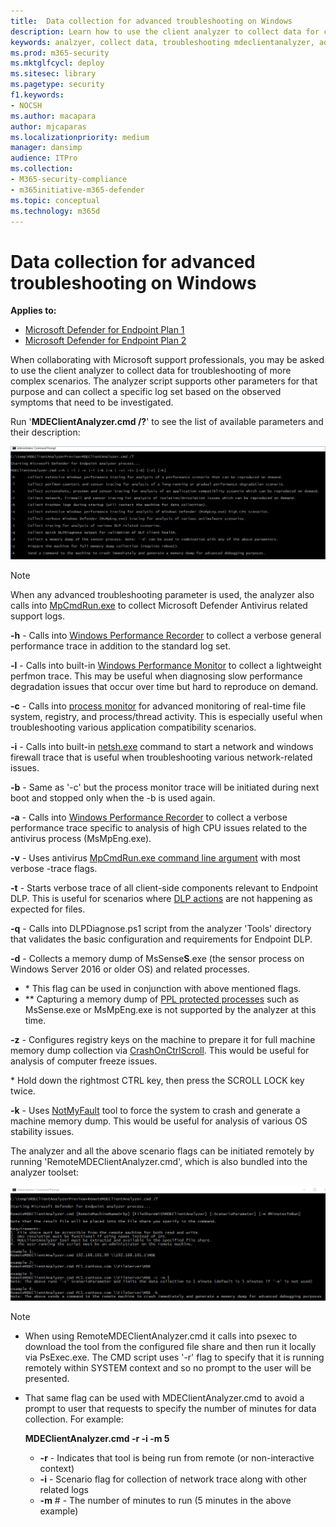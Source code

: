 ```yaml
---
title:  Data collection for advanced troubleshooting on Windows
description: Learn how to use the client analyzer to collect data for complex troubleshooting scenarios
keywords: analzyer, collect data, troubleshooting mdeclientanalyzer, advanced troubleshooting
ms.prod: m365-security
ms.mktglfcycl: deploy
ms.sitesec: library
ms.pagetype: security
f1.keywords:
- NOCSH
ms.author: macapara
author: mjcaparas
ms.localizationpriority: medium
manager: dansimp
audience: ITPro
ms.collection:
- M365-security-compliance
- m365initiative-m365-defender
ms.topic: conceptual
ms.technology: m365d
---
```


# Data collection for advanced troubleshooting on Windows

**Applies to:**
- [Microsoft Defender for Endpoint Plan 1](https://go.microsoft.com/fwlink/p/?linkid=2154037)
- [Microsoft Defender for Endpoint Plan 2](https://go.microsoft.com/fwlink/p/?linkid=2154037)

When collaborating with Microsoft support professionals, you may be asked to use the client analyzer to collect data for troubleshooting of more complex scenarios. The analyzer script supports other parameters for that purpose and can collect a specific log set based on the observed symptoms that need to be investigated.

Run '**MDEClientAnalyzer.cmd /?**' to see the list of available parameters and their description:

![Image of client analyzer parameters in command line.](images/d89a1c04cf8441e4df72005879871bd0.png)

> [!NOTE]
> When any advanced troubleshooting parameter is used, the analyzer also calls into [MpCmdRun.exe](/windows/security/threat-protection/microsoft-defender-antivirus/collect-diagnostic-data-update-compliance) to collect Microsoft Defender Antivirus related support logs.

**-h** - Calls into [Windows Performance Recorder](/windows-hardware/test/wpt/wpr-command-line-options) to collect a verbose general performance trace in addition to the standard log set.

**-l** - Calls into built-in [Windows Performance Monitor](/windows-server/remote/remote-desktop-services/rds-rdsh-performance-counters) to collect a lightweight perfmon trace. This may be useful when diagnosing slow performance degradation issues that occur over time but hard to reproduce on demand.

**-c** - Calls into [process monitor](/sysinternals/downloads/procmon) for advanced monitoring of real-time file system, registry, and process/thread activity. This is especially useful when troubleshooting various application compatibility scenarios.

**-i** - Calls into built-in [netsh.exe](/windows/win32/winsock/netsh-exe) command to start a network and windows firewall trace that is useful when troubleshooting various network-related issues.

**-b** - Same as '-c' but the process monitor trace will be initiated during next boot and stopped only when the -b is used again.

**-a** - Calls into [Windows Performance Recorder](/windows-hardware/test/wpt/wpr-command-line-options) to collect a verbose performance trace specific to analysis of high CPU issues related to the antivirus process (MsMpEng.exe).

**-v** - Uses antivirus [MpCmdRun.exe command line argument](/windows/security/threat-protection/microsoft-defender-antivirus/command-line-arguments-microsoft-defender-antivirus) with most verbose -trace flags.

**-t** - Starts verbose trace of all client-side components relevant to Endpoint DLP. This is useful for scenarios where [DLP actions](/microsoft-365/compliance/endpoint-dlp-learn-about#endpoint-activities-you-can-monitor-and-take-action-on) are not happening as expected for files.

**-q** - Calls into DLPDiagnose.ps1 script from the analyzer 'Tools' directory that validates the basic configuration and requirements for Endpoint DLP.

**-d** - Collects a memory dump of MsSense**S**.exe (the sensor process on Windows Server 2016 or older OS) and related processes.

- \* This flag can be used in conjunction with above mentioned flags.
- \*\* Capturing a memory dump of [PPL protected processes](/windows-hardware/drivers/install/early-launch-antimalware) such as MsSense.exe or MsMpEng.exe is not supported by the analyzer at this time.

**-z** - Configures registry keys on the machine to prepare it for full machine memory dump collection via [CrashOnCtrlScroll](/windows-hardware/drivers/debugger/forcing-a-system-crash-from-the-keyboard). This would be useful for analysis of computer freeze issues.

\* Hold down the rightmost CTRL key, then press the SCROLL LOCK key twice.

**-k** - Uses [NotMyFault](/sysinternals/downloads/notmyfault) tool to force the system to crash and generate a machine memory dump. This would be useful for analysis of various OS stability issues.

The analyzer and all the above scenario flags can be initiated remotely by running 'RemoteMDEClientAnalyzer.cmd', which is also bundled into the analyzer toolset:

![Image of commandline with analyzer information.](images/57cab9d82d08f672a92bf9e748ac9572.png)

> [!NOTE]
>
> - When using RemoteMDEClientAnalyzer.cmd it calls into psexec to download the tool from the configured file share and then run it locally via PsExec.exe.
    The CMD script uses '-r' flag to specify that it is running remotely within SYSTEM context and so no prompt to the user will be presented.
> - That same flag can be used with MDEClientAnalyzer.cmd to avoid a prompt to user that requests to specify the number of minutes for data collection. For example:
>
>    **MDEClientAnalyzer.cmd -r -i -m 5**
>
>   - **-r** - Indicates that tool is being run from remote (or non-interactive context)
>   - **-i** - Scenario flag for collection of network trace along with other related logs
>   - **-m** \# - The number of minutes to run (5 minutes in the above example)
